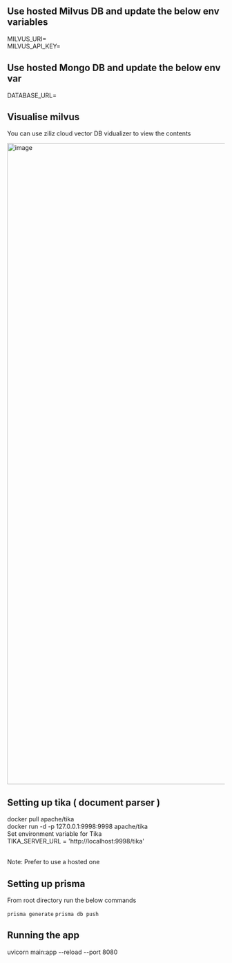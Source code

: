 ## Use hosted Milvus DB and update the below env variables 

MILVUS_URI= <br/>
MILVUS_API_KEY=<br/>

## Use hosted Mongo DB and update the below env var

DATABASE_URL=

## Visualise milvus

You can use ziliz cloud vector DB vidualizer to view the contents

<img width="1485" alt="image" src="https://github.com/user-attachments/assets/ed73f89e-d52d-426f-88d2-fcfdde74e6b1">


## Setting up tika ( document parser )

docker pull apache/tika <br/>
docker run -d -p 127.0.0.1:9998:9998 apache/tika <br/>
Set environment variable for Tika <br/>
TIKA_SERVER_URL = 'http://localhost:9998/tika'<br/><br/>

Note: Prefer to use a hosted one

## Setting up prisma

From root directory run the below commands

`prisma generate`
`prisma db push`

## Running the app

uvicorn main:app --reload --port 8080

